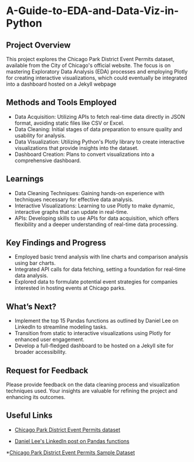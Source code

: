 # A-Guide-to-EDA-and-Data-Viz-in-Python

## Project Overview
This project explores the Chicago Park District Event Permits dataset, available from the City of Chicago's official website. The focus is on mastering Exploratory Data Analysis (EDA) processes and employing Plotly for creating interactive visualizations, which could eventually be integrated into a dashboard hosted on a Jekyll webpage

## Methods and Tools Employed
* Data Acquisition: Utilizing APIs to fetch real-time data directly in JSON format, avoiding static files like CSV or Excel.
* Data Cleaning: Initial stages of data preparation to ensure quality and usability for analysis.
* Data Visualization: Utilizing Python's Plotly library to create interactive visualizations that provide insights into the dataset.
* Dashboard Creation: Plans to convert visualizations into a comprehensive dashboard.

## Learnings
* Data Cleaning Techniques: Gaining hands-on experience with techniques necessary for effective data analysis.
* Interactive Visualizations: Learning to use Plotly to make dynamic, interactive graphs that can update in real-time.
* APIs: Developing skills to use APIs for data acquisition, which offers flexibility and a deeper understanding of real-time data processing.

## Key Findings and Progress
* Employed basic trend analysis with line charts and comparison analysis using bar charts.
* Integrated API calls for data fetching, setting a foundation for real-time data analysis.
* Explored data to formulate potential event strategies for companies interested in hosting events at Chicago parks.

## What’s Next?
* Implement the top 15 Pandas functions as outlined by Daniel Lee on LinkedIn to streamline modeling tasks.
* Transition from static to interactive visualizations using Plotly for enhanced user engagement.
* Develop a full-fledged dashboard to be hosted on a Jekyll site for broader accessibility.

## Request for Feedback
Please provide feedback on the data cleaning process and visualization techniques used. Your insights are valuable for refining the project and enhancing its outcomes.

## Useful Links
* <a href="https://data.cityofchicago.org/Events/Chicago-Park-District-Event-Permits/pk66-w54g/about_data">Chicago Park District Event Permits dataset</a>

* <a href="https://www.linkedin.com/posts/danleedata_dont-memorize-all-the-pandas-operations-activity-7187864375758606336-sQcH/?utm_source=share&utm_medium=member_desktop">Daniel Lee's LinkedIn post on Pandas functions</a>

*<a href="https://github.com/LakshmiPriyaDiwakar2706/A-Guide-to-EDA-and-Data-Viz-in-Python/blob/main/Chicago_Park_District_-_Event_Permits_20240411">Chicago Park District Event Permits Sample Dataset</a>


